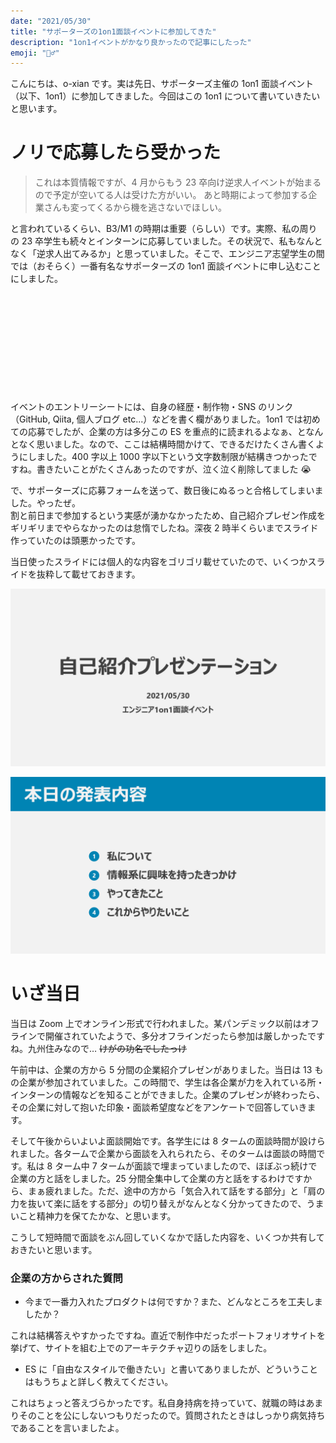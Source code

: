 ```yaml
---
date: "2021/05/30"
title: "サポーターズの1on1面談イベントに参加してきた"
description: "1on1イベントがかなり良かったので記事にしたった"
emoji: "🤼‍♂️"
---
```


こんにちは、o-xian です。実は先日、サポーターズ主催の 1on1 面談イベント（以下、1on1）に参加してきました。今回はこの 1on1 について書いていきたいと思います。

# ノリで応募したら受かった

> これは本質情報ですが、4 月からもう 23 卒向け逆求人イベントが始まるので予定が空いてる人は受けた方がいい。
> あと時期によって参加する企業さんも変ってくるから機を逃さないでほしい。

と言われているくらい、B3/M1 の時期は重要（らしい）です。実際、私の周りの 23 卒学生も続々とインターンに応募していました。その状況で、私もなんとなく「逆求人出てみるか」と思っていました。そこで、エンジニア志望学生の間では（おそらく）一番有名なサポーターズの 1on1 面談イベントに申し込むことにしました。

<div class="iframely-embed"><div class="iframely-responsive" style="height: 140px; padding-bottom: 0;"><a href="https://talent.supporterz.jp//events/72c729c1-3ca5-4d80-a791-49d5cee839bf/" data-iframely-url="//cdn.iframe.ly/g1GPRpN?card=small"></a></div></div><script async src="//cdn.iframe.ly/embed.js" charset="utf-8"></script>
<br/>

イベントのエントリーシートには、自身の経歴・制作物・SNS のリンク（GitHub, Qiita, 個人ブログ etc...）などを書く欄がありました。1on1 では初めての応募でしたが、企業の方は多分この ES を重点的に読まれるよなぁ、となんとなく思いました。なので、ここは結構時間かけて、できるだけたくさん書くようにしました。400 字以上 1000 字以下という文字数制限が結構きつかったですね。書きたいことがたくさんあったのですが、泣く泣く削除してました 😭

で、サポーターズに応募フォームを送って、数日後にぬるっと合格してしまいました。やったぜ。  
割と前日まで参加するという実感が湧かなかったため、自己紹介プレゼン作成をギリギリまでやらなかったのは怠惰でしたね。深夜 2 時半くらいまでスライド作っていたのは頭悪かったです。

当日使ったスライドには個人的な内容をゴリゴリ載せていたので、いくつかスライドを抜粋して載せておきます。

![slide-1](slide1.png)

![slide-2](slide2.png)

# いざ当日

当日は Zoom 上でオンライン形式で行われました。某パンデミック以前はオフラインで開催されていたようで、多分オフラインだったら参加は厳しかったですね。九州住みなので… ~~けがの功名でしたっけ~~

午前中は、企業の方から 5 分間の企業紹介プレゼンがありました。当日は 13 もの企業が参加されていました。この時間で、学生は各企業が力を入れている所・インターンの情報などを知ることができました。企業のプレゼンが終わったら、その企業に対して抱いた印象・面談希望度などをアンケートで回答していきます。

そして午後からいよいよ面談開始です。各学生には 8 タームの面談時間が設けられました。各タームで企業から面談を入れられたら、そのタームは面談の時間です。私は 8 ターム中 7 タームが面談で埋まっていましたので、ほぼぶっ続けで企業の方と話をしました。25 分間全集中して企業の方と話をするわけですから、まぁ疲れました。ただ、途中の方から「気合入れて話をする部分」と「肩の力を抜いて楽に話をする部分」の切り替えがなんとなく分かってきたので、うまいこと精神力を保てたかな、と思います。

こうして短時間で面談をぶん回していくなかで話した内容を、いくつか共有しておきたいと思います。

### 企業の方からされた質問

- 今まで一番力入れたプロダクトは何ですか？また、どんなところを工夫しましたか？

これは結構答えやすかったですね。直近で制作中だったポートフォリオサイトを挙げて、サイトを組む上でのアーキテクチャ辺りの話をしました。

- ES に「自由なスタイルで働きたい」と書いてありましたが、どういうことはもうちょと詳しく教えてください。

これはちょっと答えづらかったです。私自身持病を持っていて、就職の時はあまりそのことを公にしないつもりだったので。質問されたときはしっかり病気持ちであることを言いましたよ。
